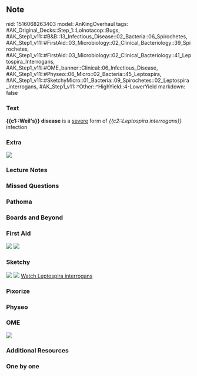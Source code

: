 ## Note
nid: 1516068263403
model: AnKingOverhaul
tags: #AK_Original_Decks::Step_1::Lolnotacop::Bugs, #AK_Step1_v11::#B&B::13_Infectious_Disease::02_Bacteria::06_Spirochetes, #AK_Step1_v11::#FirstAid::03_Microbiology::02_Clinical_Bacteriology::39_Spirochetes, #AK_Step1_v11::#FirstAid::03_Microbiology::02_Clinical_Bacteriology::41_Leptospira_Interrogans, #AK_Step1_v11::#OME_banner::Clinical::06_Infectious_Disease, #AK_Step1_v11::#Physeo::06_Micro::02_Bacteria::45_Leptospira, #AK_Step1_v11::#SketchyMicro::01_Bacteria::09_Spirochetes::02_Leptospira_interrogans, #AK_Step1_v11::^Other::^HighYield::4-LowerYield
markdown: false

### Text
<b>{{c1::Weil's}} disease</b> is a <u>severe</u> form of
<i>{{c2::Leptospira interrogans}}</i> infection

### Extra
<img src="paste-39329015529897.jpg">

### Lecture Notes


### Missed Questions


### Pathoma


### Boards and Beyond


### First Aid
<img src="tmpk84v5d9r.png"> <img src="tmp_rnt0y6i.png">

### Sketchy
<img src="paste-181629871980547.jpg"> <img src=
"paste-d6ffcea8e27a2a251e65f17bbbd405d274f354a0.png"> <a href=
"https://dashboard.sketchy.com/study/medical/courses/medical-microbiology/units/medical-microbiology-bacteria/videos/medical-microbiology-bacteria-spirochetes-leptospira-interrogans?utm_source=anki&utm_medium=partnership&utm_campaign=february_update&utm_content=medical">
Watch Leptospira interrogans</a>

### Pixorize


### Physeo


### OME
<div class="ome-widget">
  <a href=
  "https://onlinemeded.org/spa/infectious-disease?ref=anki"><img src="_OME_AnkiFlashcards_Topic_6.png"></a>
</div>

### Additional Resources


### One by one

